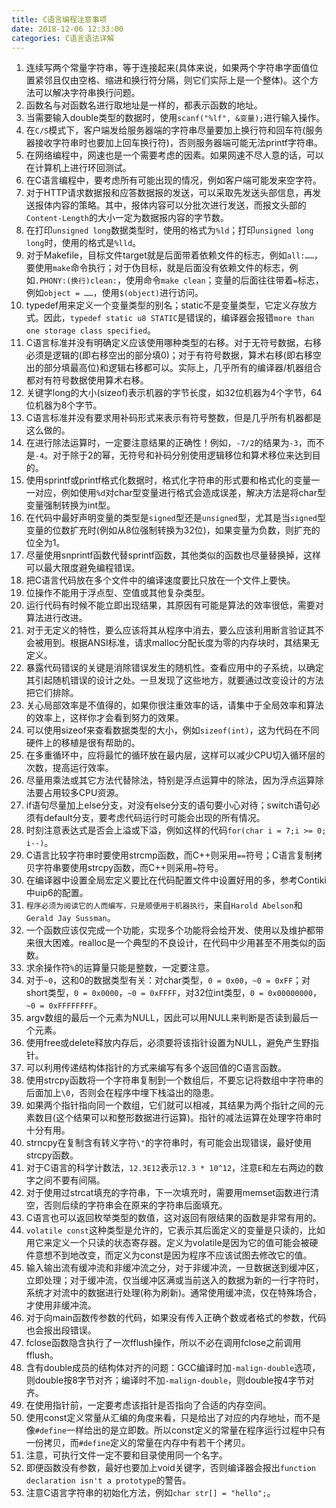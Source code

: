 ```yaml
---
title: C语言编程注意事项
date: 2018-12-06 12:33:00
categories: C语言语法详解
---
```

1. 连续写两个常量字符串，等于连接起来(具体来说，如果两个字符串字面值位置紧邻且仅由空格、缩进和换行符分隔，则它们实际上是一个整体)。这个方法可以解决字符串换行问题。
2. 函数名与对函数名进行取地址是一样的，都表示函数的地址。
3. 当需要输入double类型的数据时，使用`scanf("%lf", &变量);`进行输入操作。
4. 在`C/S`模式下，客户端发给服务器端的字符串尽量要加上换行符和回车符(服务器接收字符串时也要加上回车换行符)，否则服务器端可能无法printf字符串。
5. 在网络编程中，网速也是一个需要考虑的因素。如果网速不尽人意的话，可以在计算机上进行环回测试。
6. 在C语言编程中，要考虑所有可能出现的情况，例如客户端可能发来空字符。
7. 对于HTTP请求数据报和应答数据报的发送，可以采取先发送头部信息，再发送报体内容的策略。其中，报体内容可以分批次进行发送，而报文头部的`Content-Length`的大小一定为数据报内容的字节数。
8. 在打印`unsigned long`数据类型时，使用的格式为`%ld`；打印`unsigned long long`时，使用的格式是`%lld`。
9. 对于Makefile，目标文件target就是后面带着依赖文件的标志，例如`all:……`，要使用`make`命令执行；对于伪目标，就是后面没有依赖文件的标志，例如`.PHONY:(换行)clean:`，使用命令`make clean`；变量的后面往往带着`=`标志，例如`object = ……`，使用`$(object)`进行访问。
10. typedef用来定义一个变量类型的别名；static不是变量类型，它定义存放方式。因此，`typedef static u8 STATIC`是错误的，编译器会报错`more than one storage class specified`。
11. C语言标准并没有明确定义应该使用哪种类型的右移。对于无符号数据，右移必须是逻辑的(即右移空出的部分填0)；对于有符号数据，算术右移(即右移空出的部分填最高位)和逻辑右移都可以。实际上，几乎所有的编译器/机器组合都对有符号数据使用算术右移。
12. 关键字long的大小(sizeof)表示机器的字节长度，如32位机器为4个字节，64位机器为8个字节。
13. C语言标准并没有要求用补码形式来表示有符号整数，但是几乎所有机器都是这么做的。
14. 在进行除法运算时，一定要注意结果的正确性！例如，`-7/2`的结果为`-3`，而不是`-4`。对于除于2的幂，无符号和补码分别使用逻辑移位和算术移位来达到目的。
15. 使用sprintf或printf格式化数据时，格式化字符串的形式要和格式化的变量一一对应，例如使用`%d`对char型变量进行格式会造成误差，解决方法是将char型变量强制转换为int型。
16. 在代码中最好声明变量的类型是`signed`型还是`unsigned`型，尤其是当`signed`型变量的位数扩充时(例如从8位强制转换为32位)，如果变量为负数，则扩充的位全为1。
17. 尽量使用snprintf函数代替sprintf函数，其他类似的函数也尽量替换掉，这样可以最大限度避免编程错误。
18. 把C语言代码放在多个文件中的编译速度要比只放在一个文件上要快。
19. 位操作不能用于浮点型、空值或其他复杂类型。
20. 运行代码有时候不能立即出现结果，其原因有可能是算法的效率很低，需要对算法进行改进。
21. 对于无定义的特性，要么应该将其从程序中消去，要么应该利用断言验证其不会被用到。根据ANSI标准，请求malloc分配长度为零的内存块时，其结果无定义。
22. 暴露代码错误的关键是消除错误发生的随机性。查看应用中的子系统，以确定其引起随机错误的设计之处。一旦发现了这些地方，就要通过改变设计的方法把它们排除。
23. 关心局部效率是不值得的，如果你很注重效率的话，请集中于全局效率和算法的效率上，这样你才会看到努力的效果。
24. 可以使用sizeof来查看数据类型的大小，例如`sizeof(int)`，这为代码在不同硬件上的移植是很有帮助的。
25. 在多重循环中，应将最忙的循环放在最内层，这样可以减少CPU切入循环层的次数，提高运行效率。
26. 尽量用乘法或其它方法代替除法，特别是浮点运算中的除法，因为浮点运算除法要占用较多CPU资源。
27. if语句尽量加上else分支，对没有else分支的语句要小心对待；switch语句必须有default分支，要考虑代码运行时可能会出现的所有情况。
28. 时刻注意表达式是否会上溢或下溢，例如这样的代码`for(char i = 7;i >= 0; i--)`。
29. C语言比较字符串时要使用strcmp函数，而C++则采用`==`符号；C语言复制拷贝字符串要使用strcpy函数，而C++则采用`=`符号。
30. 在编译器中设置全局宏定义要比在代码配置文件中设置好用的多，参考Contiki中uip6的配置。
31. `程序必须为阅读它的人而编写，只是顺便用于机器执行`，来自`Harold Abelson`和`Gerald Jay Sussman`。
32. 一个函数应该仅完成一个功能，实现多个功能将会给开发、使用以及维护都带来很大困难。realloc是一个典型的不良设计，在代码中少用甚至不用类似的函数。
33. 求余操作符`%`的运算量只能是整数，一定要注意。
34. 对于`~0`，这和0的数据类型有关：对char类型，`0 = 0x00`，`~0 = 0xFF`；对short类型，`0 = 0x0000`，`~0 = 0xFFFF`，对32位int类型，`0 = 0x00000000`，`~0 = 0xFFFFFFFF`。
35. argv数组的最后一个元素为NULL，因此可以用NULL来判断是否读到最后一个元素。
36. 使用free或delete释放内存后，必须要将该指针设置为NULL，避免产生野指针。
37. 可以利用传递结构体指针的方式来编写有多个返回值的C语言函数。
38. 使用strcpy函数将一个字符串复制到一个数组后，不要忘记将数组中字符串的后面加上`\0`，否则会在程序中埋下栈溢出的隐患。
39. 如果两个指针指向同一个数组，它们就可以相减，其结果为两个指针之间的元素数目(这个结果可以和整形数据进行运算)。指针的减法运算在处理字符串时十分有用。
40. strncpy在复制含有转义字符`\"`的字符串时，有可能会出现错误，最好使用strcpy函数。
41. 对于C语言的科学计数法，`12.3E12`表示`12.3 * 10^12`，注意`E`和左右两边的数字之间不要有间隔。
42. 对于使用过strcat填充的字符串，下一次填充时，需要用memset函数进行清空，否则后续的字符串会在原来的字符串后面填充。
43. C语言也可以返回枚举类型的数值，这对返回有限结果的函数是非常有用的。
44. `volatile const`这种类型是允许的，它表示其后面定义的变量是只读的，比如用它来定义一个只读的状态寄存器。定义为volatile是因为它的值可能会被硬件意想不到地改变，而定义为const是因为程序不应该试图去修改它的值。
45. 输入输出流有缓冲流和非缓冲流之分，对于非缓冲流，一旦数据送到缓冲区，立即处理；对于缓冲流，仅当缓冲区满或当前送入的数据为新的一行字符时，系统才对流中的数据进行处理(称为刷新)。通常使用缓冲流，仅在特殊场合，才使用非缓冲流。
46. 对于向main函数传参数的代码，如果没有传入正确个数或者格式的参数，代码也会报出段错误。
47. fclose函数隐含执行了一次fflush操作，所以不必在调用fclose之前调用fflush。
48. 含有double成员的结构体对齐的问题：GCC编译时加`-malign-double`选项，则double按8字节对齐；编译时不加`-malign-double`，则double按4字节对齐。
49. 在使用指针前，一定要考虑该指针是否指向了合适的内存空间。
50. 使用const定义常量从汇编的角度来看，只是给出了对应的内存地址，而不是像`#define`一样给出的是立即数。所以const定义的常量在程序运行过程中只有一份拷贝，而`#define`定义的常量在内存中有若干个拷贝。
51. 注意，可执行文件一定不要和目录使用同一个名字。
52. 即便函数没有参数，最好也要加上void关键字，否则编译器会报出`function declaration isn't a prototype`的警告。
53. 注意C语言字符串的初始化方法，例如`char str[] = "hello";`。